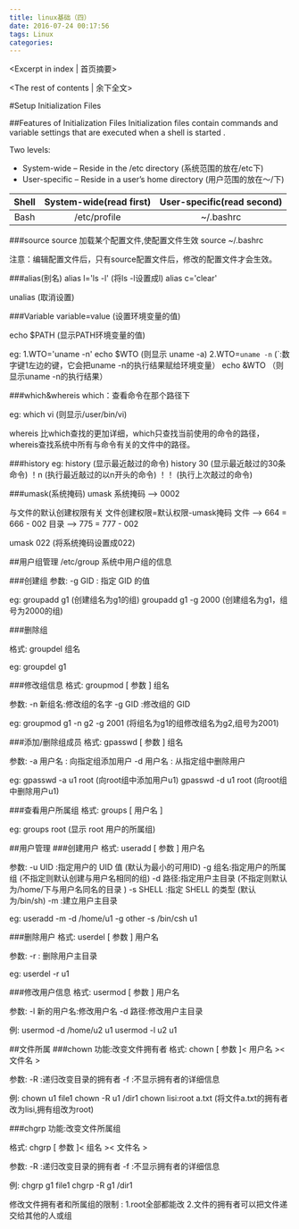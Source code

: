 ```yaml
---
title: linux基础（四）
date: 2016-07-24 00:17:56
tags: Linux
categories:
---
```

<Excerpt in index | 首页摘要> 
<!-- more -->
<The rest of contents | 余下全文>

#Setup Initialization Files

##Features of Initialization Files 
Initialization files contain commands and variable settings that are executed when a shell is started .

Two levels: 

- System-wide 	– Reside in the /etc directory 			(系统范围的放在/etc下)
- User-specific 	– Reside in a user’s home directory 	(用户范围的放在～/下) 

| Shell | System-wide(read first) | User-specific(read second) |
| :-------------: |:-------------:| :-----:|
| Bash | /etc/profile | ~/.bashrc |

###source
source 加载某个配置文件,使配置文件生效 
source ~/.bashrc 

注意：编辑配置文件后，只有source配置文件后，修改的配置文件才会生效。

###alias(别名)
alias   l='ls -l'  (将ls -l设置成l)
alias   c='clear'

unalias (取消设置)

###Variable
variable=value  (设置环境变量的值)

echo $PATH (显示PATH环境变量的值)

eg:
1.WTO='uname -n'
	echo $WTO (则显示 uname -a)
2.WTO=`uname -n`  (`:数字键1左边的键，它会把uname -n的执行结果赋给环境变量）
echo &WTO		（则显示uname -n的执行结果）	

###which&whereis
 which：查看命令在那个路径下

eg:
which vi	(则显示/user/bin/vi)

whereis 比which查找的更加详细，which只查找当前使用的命令的路径，whereis查找系统中所有与命令有关的文件中的路径。

###history
eg:
history (显示最近敲过的命令)
history 30 (显示最近敲过的30条命令)
！n  (执行最近敲过的以n开头的命令)
！！	(执行上次敲过的命令)

###umask(系统掩码)
umask 系统掩码 --> 0002 

与文件的默认创建权限有关 
文件创建权限=默认权限-umask掩码 
文件 --> 664 = 666 - 002 
目录 --> 775 = 777 - 002 

umask 022 (将系统掩码设置成022)

##用户组管理	
/etc/group 系统中用户组的信息 

###创建组 
参数: -g GID : 指定 GID 的值 

eg: 
groupadd g1 (创建组名为g1的组)
groupadd g1 -g 2000 (创建组名为g1，组号为2000的组)
	
###删除组 

格式: groupdel 组名 

eg:
 groupdel g1 

###修改组信息 
格式: groupmod [ 参数 ] 组名 

参数:
 -n 新组名:修改组的名字 
-g GID :修改组的 GID 

eg:
groupmod g1 -n g2 -g 2001 (将组名为g1的组修改组名为g2,组号为2001)

###添加/删除组成员 
格式: gpasswd [ 参数 ] 组名 

参数:
 -a 用户名 : 向指定组添加用户 
-d 用户名 : 从指定组中删除用户 

eg:
gpasswd -a u1 root (向root组中添加用户u1)
gpasswd -d u1 root (向root组中删除用户u1)

###查看用户所属组 
格式: groups [ 用户名 ] 

eg:
groups root (显示 root 用户的所属组) 

##用户管理
###创建用户 
格式: useradd [ 参数 ] 用户名 

参数:
 -u UID :指定用户的 UID 值 (默认为最小的可用ID) 
-g 组名:指定用户的所属组 (不指定则默认创建与用户名相同的组) 
 -d 路径:指定用户主目录 (不指定则默认为/home/下与用户名同名的目录 ) 
 -s SHELL :指定 SHELL 的类型 (默认为/bin/sh) 
 -m :建立用户主目录 

eg: 
useradd -m -d /home/u1 -g other -s /bin/csh u1 

###删除用户 
格式: userdel [ 参数 ] 用户名 

参数: -r : 删除用户主目录 

eg: userdel -r u1 

###修改用户信息 
格式: usermod [ 参数 ] 用户名 

参数:
 -l 新的用户名:修改用户名 
 -d 路径:修改用户主目录 

例:
 usermod -d /home/u2 u1 
 usermod -l u2 u1 

##文件所属
###chown 
功能:改变文件拥有者 
格式: chown [ 参数 ]< 用户名 >< 文件名 > 

参数:
-R :递归改变目录的拥有者 
-f :不显示拥有者的详细信息 

例:
 chown u1 file1 
 chown -R u1 /dir1 
chown lisi:root a.txt (将文件a.txt的拥有者改为lisi,拥有组改为root)

###chgrp 
功能:改变文件所属组 

格式: chgrp [ 参数 ]< 组名 >< 文件名 > 

参数: 
-R :递归改变目录的拥有者 
-f :不显示拥有者的详细信息 

例:
chgrp g1 file1 
chgrp -R g1 /dir1 

修改文件拥有者和所属组的限制 :
1.root全部都能改 
2.文件的拥有者可以把文件递交给其他的人或组 
